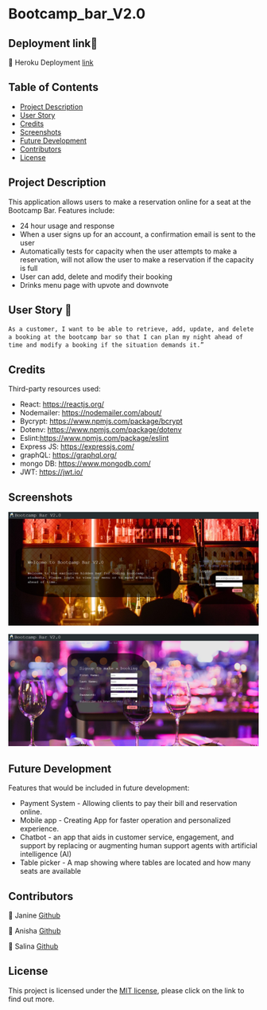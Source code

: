 # Bootcamp_bar_V2.0

## Deployment link📌

🔸 Heroku Deployment [link](https://)

## Table of Contents

- [Project Description](#description)
- [User Story](#User-Story)
- [Credits](#Credits)
- [Screenshots](#Screenshots)
- [Future Development](#future-development)
- [Contributors](#contributors)
- [License](#license)

## Project Description

 This application allows users to make a reservation online for a seat at the Bootcamp Bar. Features include:

- 24 hour usage and response
- When a user signs up for an account, a confirmation email is sent to the user
- Automatically tests for capacity when the user attempts to make a reservation, will not allow the user to make a reservation if the capacity is full
- User can add, delete and modify their booking
- Drinks menu page with upvote and downvote

## User Story 👨

```http
As a customer, I want to be able to retrieve, add, update, and delete a booking at the bootcamp bar so that I can plan my night ahead of time and modify a booking if the situation demands it.”
```

## Credits

Third-party resources used:

- React: <https://reactjs.org/>
- Nodemailer: <https://nodemailer.com/about/>
- Bycrypt: <https://www.npmjs.com/package/bcrypt>
- Dotenv: <https://www.npmjs.com/package/dotenv>
- Eslint:<https://www.npmjs.com/package/eslint>
- Express JS: <https://expressjs.com/>
- graphQL: <https://graphql.org/>
- mongo DB: <https://www.mongodb.com/>
- JWT: <https://jwt.io/>

## Screenshots

![Index](./client/src/assets/index.jpg)

![Signup](./client/src/assets/signup.jpg)


## Future Development

Features that would be included in future development:

- Payment System - Allowing clients to pay their bill and reservation online.
- Mobile app - Creating App for faster operation and personalized experience.
- Chatbot - an app that aids in customer service, engagement, and support by replacing or augmenting human support agents with artificial intelligence (AI)
- Table picker - A map showing where tables are located and how many seats are available


## Contributors

🔸 Janine [Github](https://github.com/jmdg1023) 

🔸 Anisha [Github](https://github.com/anisha-sapkota)

🔸 Salina [Github](https://github.com/slingshort)



## License

This project is licensed under the [MIT license](https://opensource.org/licenses/MIT), please click on the link to find out more.
